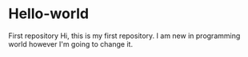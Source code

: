 # Hello-world
First repository
Hi, this is my first repository. I am new in programming world however I'm going to change it.

